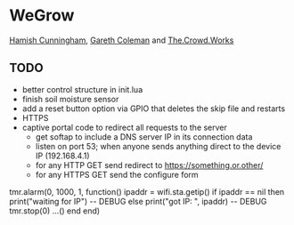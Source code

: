 WeGrow
===

[Hamish Cunningham](https://hamish.gate.ac.uk/), [Gareth
Coleman](http://l0l.org.uk/) and [The.Crowd.Works](https://the.crowd.works)

## TODO

- better control structure in init.lua
- finish soil moisture sensor
- add a reset button option via GPIO that deletes the skip file and restarts
- HTTPS
- captive portal code to redirect all requests to the server
  - get softap to include a DNS server IP in its connection data
  - listen on port 53; when anyone sends anything direct to the device IP
    (192.168.4.1)
  - for any HTTP GET send redirect to https://something.or.other/
  - for any HTTPS GET send the configure form


tmr.alarm(0, 1000, 1, function()
  ipaddr = wifi.sta.getip()
  if ipaddr == nil then
    print("waiting for IP")     -- DEBUG
  else
    print("got IP: ", ipaddr)   -- DEBUG
    tmr.stop(0)
    ...()
  end
end)

